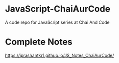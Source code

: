 # JavaScript-ChaiAurCode
A  code repo for JavaScript series at Chai And Code

# Complete Notes
https://iprashantkr1.github.io/JS_Notes_ChaiAurCode/
